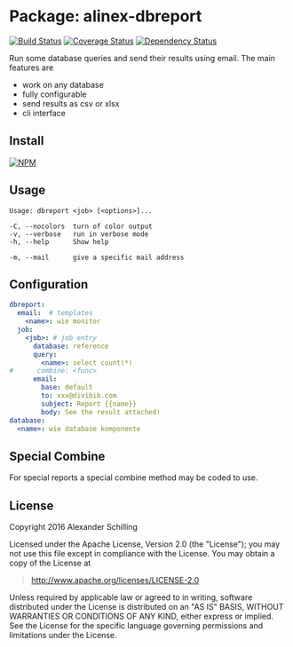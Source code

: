 Package: alinex-dbreport
=================================================

[![Build Status](https://travis-ci.org/alinex/node-dbreport.svg?branch=master)](https://travis-ci.org/alinex/node-dbreport)
[![Coverage Status](https://coveralls.io/repos/alinex/node-dbreport/badge.png?branch=master)](https://coveralls.io/r/alinex/node-dbreport?branch=master)
[![Dependency Status](https://gemnasium.com/alinex/node-dbreport.png)](https://gemnasium.com/alinex/node-dbreport)

Run some database queries and send their results using email. The main features are
- work on any database
- fully configurable
- send results as csv or xlsx
- cli interface


Install
-------------------------------------------------

[![NPM](https://nodei.co/npm/alinex-dbreport.png?downloads=true&stars=true)](https://nodei.co/npm/alinex-dbreport/)


Usage
-------------------------------------------------

    Usage: dbreport <job> [<options>]...

    -C, --nocolors  turn of color output
    -v, --verbose   run in verbose mode
    -h, --help      Show help

    -m, --mail      give a specific mail address


Configuration
-------------------------------------------------

``` yaml
dbreport:
  email:  # templates
    <name>: wie monitor
  job:
    <job>: # job entry
      database: reference
      query:
        <name>: select count(*)
#      combine: <func>
      email:
        base: default
        to: xxx@divibib.com
        subject: Report {{name}}
        body: See the result attached!
database:
  <name>: wie database komponente
```


Special Combine
-------------------------------------------------
For special reports a special combine method may be coded to use.


License
-------------------------------------------------

Copyright 2016 Alexander Schilling

Licensed under the Apache License, Version 2.0 (the "License");
you may not use this file except in compliance with the License.
You may obtain a copy of the License at

>  <http://www.apache.org/licenses/LICENSE-2.0>

Unless required by applicable law or agreed to in writing, software
distributed under the License is distributed on an "AS IS" BASIS,
WITHOUT WARRANTIES OR CONDITIONS OF ANY KIND, either express or implied.
See the License for the specific language governing permissions and
limitations under the License.
